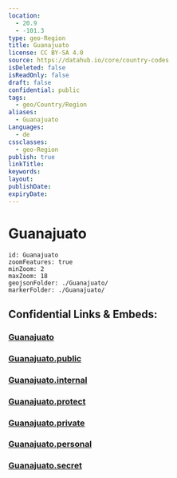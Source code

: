 ```yaml
---
location:
  - 20.9
  - -101.3
type: geo-Region
title: Guanajuato
license: CC BY-SA 4.0
source: https://datahub.io/core/country-codes
isDeleted: false
isReadOnly: false
draft: false
confidential: public
tags:
  - geo/Country/Region
aliases:
  - Guanajuato
Languages:
  - de
cssclasses:
  - geo-Region
publish: true
linkTitle:
keywords:
layout:
publishDate:
expiryDate:
---
```


# Guanajuato

```leaflet
id: Guanajuato
zoomFeatures: true 
minZoom: 2 
maxZoom: 18
geojsonFolder: ./Guanajuato/
markerFolder: ./Guanajuato/
```


## Confidential Links & Embeds: 

### [Guanajuato](/_Standards/Earth/Continent/America~Central/Mexico/States~Mexico/Guanajuato.md) 

### [Guanajuato.public](/_public/Earth/Continent/America~Central/Mexico/States~Mexico/Guanajuato.public.md) 

### [Guanajuato.internal](/_internal/Earth/Continent/America~Central/Mexico/States~Mexico/Guanajuato.internal.md) 

### [Guanajuato.protect](/_protect/Earth/Continent/America~Central/Mexico/States~Mexico/Guanajuato.protect.md) 

### [Guanajuato.private](/_private/Earth/Continent/America~Central/Mexico/States~Mexico/Guanajuato.private.md) 

### [Guanajuato.personal](/_personal/Earth/Continent/America~Central/Mexico/States~Mexico/Guanajuato.personal.md) 

### [Guanajuato.secret](/_secret/Earth/Continent/America~Central/Mexico/States~Mexico/Guanajuato.secret.md)

